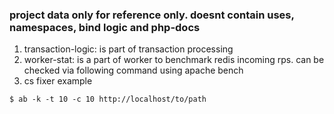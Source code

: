 ### project data only for reference only. doesnt contain uses, namespaces, bind logic and php-docs

1. transaction-logic: is part of transaction processing
2. worker-stat: is a part of worker to benchmark redis incoming rps. can be checked via following command using apache bench
3. cs fixer example

```$ ab -k -t 10 -c 10 http://localhost/to/path```